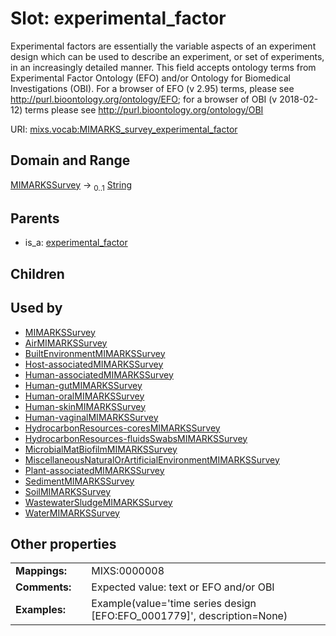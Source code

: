 
# Slot: experimental_factor


Experimental factors are essentially the variable aspects of an experiment design which can be used to describe an experiment, or set of experiments, in an increasingly detailed manner. This field accepts ontology terms from Experimental Factor Ontology (EFO) and/or Ontology for Biomedical Investigations (OBI). For a browser of EFO (v 2.95) terms, please see http://purl.bioontology.org/ontology/EFO; for a browser of OBI (v 2018-02-12) terms please see http://purl.bioontology.org/ontology/OBI

URI: [mixs.vocab:MIMARKS_survey_experimental_factor](https://w3id.org/mixs/vocab/MIMARKS_survey_experimental_factor)


## Domain and Range

[MIMARKSSurvey](MIMARKSSurvey.md) &#8594;  <sub>0..1</sub> [String](types/String.md)

## Parents

 *  is_a: [experimental_factor](experimental_factor.md)

## Children


## Used by

 * [MIMARKSSurvey](MIMARKSSurvey.md)
 * [AirMIMARKSSurvey](AirMIMARKSSurvey.md)
 * [BuiltEnvironmentMIMARKSSurvey](BuiltEnvironmentMIMARKSSurvey.md)
 * [Host-associatedMIMARKSSurvey](Host-associatedMIMARKSSurvey.md)
 * [Human-associatedMIMARKSSurvey](Human-associatedMIMARKSSurvey.md)
 * [Human-gutMIMARKSSurvey](Human-gutMIMARKSSurvey.md)
 * [Human-oralMIMARKSSurvey](Human-oralMIMARKSSurvey.md)
 * [Human-skinMIMARKSSurvey](Human-skinMIMARKSSurvey.md)
 * [Human-vaginalMIMARKSSurvey](Human-vaginalMIMARKSSurvey.md)
 * [HydrocarbonResources-coresMIMARKSSurvey](HydrocarbonResources-coresMIMARKSSurvey.md)
 * [HydrocarbonResources-fluidsSwabsMIMARKSSurvey](HydrocarbonResources-fluidsSwabsMIMARKSSurvey.md)
 * [MicrobialMatBiofilmMIMARKSSurvey](MicrobialMatBiofilmMIMARKSSurvey.md)
 * [MiscellaneousNaturalOrArtificialEnvironmentMIMARKSSurvey](MiscellaneousNaturalOrArtificialEnvironmentMIMARKSSurvey.md)
 * [Plant-associatedMIMARKSSurvey](Plant-associatedMIMARKSSurvey.md)
 * [SedimentMIMARKSSurvey](SedimentMIMARKSSurvey.md)
 * [SoilMIMARKSSurvey](SoilMIMARKSSurvey.md)
 * [WastewaterSludgeMIMARKSSurvey](WastewaterSludgeMIMARKSSurvey.md)
 * [WaterMIMARKSSurvey](WaterMIMARKSSurvey.md)

## Other properties

|  |  |  |
| --- | --- | --- |
| **Mappings:** | | MIXS:0000008 |
| **Comments:** | | Expected value: text or EFO and/or OBI |
| **Examples:** | | Example(value='time series design [EFO:EFO_0001779]', description=None) |

